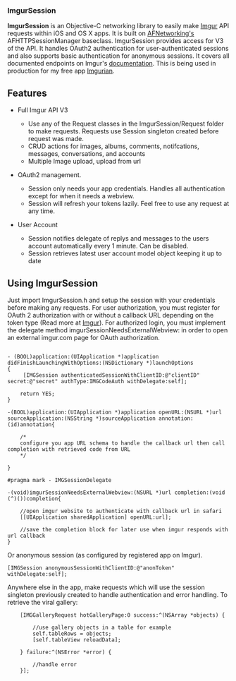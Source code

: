### ImgurSession

__ImgurSession__ is an Objective-C networking library to easily make [Imgur](http://imgur.com) API requests within iOS and OS X apps. It is built on [AFNetworking's](http://afnetworking.com/) AFHTTPSessionManager baseclass. ImgurSession provides access for V3 of the API. It handles OAuth2 authentication for user-authenticated sessions and also supports basic authentication for anonymous sessions. It covers all documented endpoints on Imgur's [documentation](https://api.imgur.com/). This is being used in production for my free app [Imgurian](http://imgur.com/gallery/63Gv6).


## Features

- Full Imgur API V3
    - Use any of the Request classes in the ImgurSession/Request folder to make requests. Requests use Session singleton created before request was made.
    - CRUD actions for images, albums, comments, notifcations, messages, conversations, and accounts
    - Multiple Image upload, upload from url

- OAuth2 management. 
    - Session only needs your app credentials. Handles all authentication except for when it needs a webview. 
    - Session will refresh your tokens lazily. Feel free to use any request at any time.

- User Account
    - Session notifies delegate of replys and messages to the users account automatically every 1 minute. Can be disabled.
    - Session retrieves latest user account model object keeping it up to date


## Using ImgurSession

Just import ImgurSession.h and setup the session with your credentials before making any requests. For user authorization, you must register for OAuth 2 authorization with or without a callback URL depending on the token type (Read more at [Imgur](https://api.imgur.com/oauth2)). For authorized login, you must implement the delegate method imgurSessionNeedsExternalWebview: in order to open an external imgur.com page for OAuth authorization.

```

- (BOOL)application:(UIApplication *)application didFinishLaunchingWithOptions:(NSDictionary *)launchOptions
{
     [IMGSession authenticatedSessionWithClientID:@"clientID" secret:@"secret" authType:IMGCodeAuth withDelegate:self];
    
    return YES;
}

-(BOOL)application:(UIApplication *)application openURL:(NSURL *)url sourceApplication:(NSString *)sourceApplication annotation:(id)annotation{

    /*
    configure you app URL schema to handle the callback url then call completion with retrieved code from URL
    */

}

#pragma mark - IMGSessionDelegate

-(void)imgurSessionNeedsExternalWebview:(NSURL *)url completion:(void (^)())completion{
    
    //open imgur website to authenticate with callback url in safari
    [[UIApplication sharedApplication] openURL:url];

    //save the completion block for later use when imgur responds with url callback
}

```

Or anonymous session (as configured by registered app on Imgur).

```
[IMGSession anonymousSessionWithClientID:@"anonToken" withDelegate:self];
```

Anywhere else in the app, make requests which will use the session singleton previously created to handle authentication and error handling. To retrieve the viral gallery:


```
    [IMGGalleryRequest hotGalleryPage:0 success:^(NSArray *objects) {
        
        //use gallery objects in a table for example
        self.tableRows = objects;
        [self.tableView reloadData];
        
    } failure:^(NSError *error) {
        
        //handle error
    }];

```

